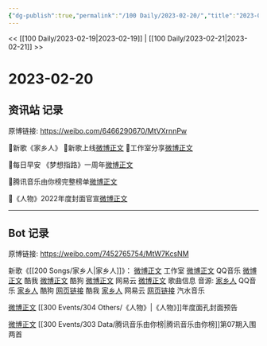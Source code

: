 ```yaml
---
{"dg-publish":true,"permalink":"/100 Daily/2023-02-20/","title":"2023-02-20","created":"2023-02-22T15:53:13.000+08:00","updated":"2023-04-11T14:46:32.187+08:00"}
---
```



<< [[100 Daily/2023-02-19\|2023-02-19]] | [[100 Daily/2023-02-21\|2023-02-21]] >>

# 2023-02-20

## 资讯站 记录

原博链接: https://weibo.com/6466290670/MtVXrnnPw

🌟新歌《家乡人》
🌱新歌上线[微博正文](https://m.weibo.cn/6466290670/4871165954753050)
🌱工作室分享[微博正文](https://m.weibo.cn/6466290670/4871210129691246)

🌟每日早安
《梦想指路》一周年[微博正文](https://m.weibo.cn/6466290670/4871120900327864)

🌟腾讯音乐由你榜完整榜单[微博正文](https://m.weibo.cn/6466290670/4871222347958954)

🌟《人物》2022年度封面官宣[微博正文](https://m.weibo.cn/6466290670/4871236884369810)

---
## Bot 记录

原博链接: https://weibo.com/7452765754/MtW7KcsNM

新歌《[[200 Songs/家乡人\|家乡人]]》：
[微博正文](https://m.weibo.cn/7478855230/4871209160017245) 工作室
[微博正文](https://m.weibo.cn/2169129705/4871159562896175) QQ音乐
[微博正文](https://m.weibo.cn/1738434147/4871159558182659) 酷我
[微博正文](https://m.weibo.cn/1665103091/4871160359290767) 酷狗
[微博正文](https://m.weibo.cn/1721030997/4871159563420975) 网易云
[微博正文](https://m.weibo.cn/6466290670/4871165954753050) 歌曲信息
音源:
[家乡人](https://weibo.cn/sinaurl?u=https%3A%2F%2Fc.y.qq.com%2Fbase%2Ffcgi-bin%2Fu%3F__%3DERzQVaTHc6W8) QQ音乐
[家乡人](https://weibo.cn/sinaurl?u=https%3A%2F%2Ft4.kugou.com%2Fsong.html%3Fid%3Dh9Ruv05B8V2) 酷狗
[网页链接](https://weibo.cn/sinaurl?u=https%3A%2F%2Fm.kuwo.cn%2Fyinyue%2F261942443%3Ff%3Darphone%26t%3Dsinawb%26isstar%3D0) 酷我
[家乡人](https://weibo.cn/sinaurl?u=http%3A%2F%2Fmusic.163.com%2Fshare%2Fsina%2Fdirect%2F18%2F2022392097) 网易云
[网页链接](https://weibo.cn/sinaurl?u=https%3A%2F%2Fqishui.douyin.com%2Fs%2FB7RP6oH%2F) 汽水音乐

[微博正文](https://m.weibo.cn/1043325954/4871235068758261) [[300 Events/304 Others/《人物》\|《人物》]]年度面孔封面预告

[微博正文](https://m.weibo.cn/6733257358/4871208707036475) [[300 Events/303 Data/腾讯音乐由你榜\|腾讯音乐由你榜]]第07期入围两首

